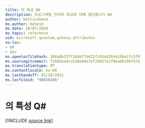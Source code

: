 ```yaml
---
title: 의 특성 Q#
description: 프로그래밍 언어의 특성에 대해 알아봅니다 Q# .
author: bettinaheim
ms.author: beheim
ms.date: 10/07/2020
ms.topic: reference
uid: microsoft.quantum.qsharp.attributes
no-loc:
- Q#
- $$v
ms.openlocfilehash: 360a8b337f28abf7bd22fc93e93b4a19be2fc3f8
ms.sourcegitcommit: 71605ea9cc630e84e7ef29027e1f0ea06299747e
ms.translationtype: MT
ms.contentlocale: ko-KR
ms.lasthandoff: 01/26/2021
ms.locfileid: "98858346"
---
```

# <a name="attributes-in-no-locq"></a>의 특성 Q#


[!INCLUDE [source link](~/includes/qsharp-language/Specifications/Language/1_ProgramStructure/5_Attributes.md)]

